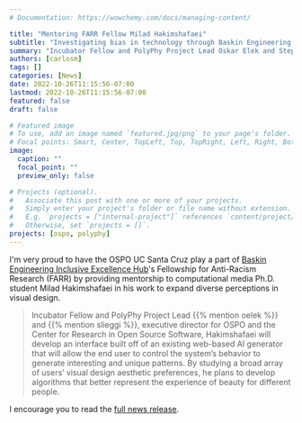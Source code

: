 ```yaml
---
# Documentation: https://wowchemy.com/docs/managing-content/

title: "Mentoring FARR Fellow Milad Hakimshafaei"
subtitle: "Investigating bias in technology through Baskin Engineering's anti-racism research fellowship"
summary: "Incubator Fellow and PolyPhy Project Lead Oskar Elek and Stephanie Lieggi, executive director for OSPO and the Center for Research in Open Source Software, Hakimshafaei will develop an interface built off of an existing web-based AI generator that will allow the end user to control the system’s behavior to generate interesting and unique patterns."
authors: [carlosm]
tags: []
categories: [News]
date: 2022-10-26T11:15:56-07:00
lastmod: 2022-10-26T11:15:56-07:00
featured: false
draft: false

# Featured image
# To use, add an image named `featured.jpg/png` to your page's folder.
# Focal points: Smart, Center, TopLeft, Top, TopRight, Left, Right, BottomLeft, Bottom, BottomRight.
image:
  caption: ""
  focal_point: ""
  preview_only: false

# Projects (optional).
#   Associate this post with one or more of your projects.
#   Simply enter your project's folder or file name without extension.
#   E.g. `projects = ["internal-project"]` references `content/project/deep-learning/index.md`.
#   Otherwise, set `projects = []`.
projects: [ospo, polyphy]
---
```


I'm very proud to have the OSPO UC Santa Cruz play a part of [Baskin Engineering Inclusive Excellence Hub](https://ieh.soe.ucsc.edu/)'s Fellowship for Anti-Racism Research (FARR) by providing mentorship to computational media Ph.D. student Milad Hakimshafaei in his work to expand diverse perceptions in visual design.

>Incubator Fellow and PolyPhy Project Lead {{% mention oelek %}} and {{% mention slieggi %}}, executive director for OSPO and the Center for Research in Open Source Software, Hakimshafaei will develop an interface built off of an existing web-based AI generator that will allow the end user to control the system’s behavior to generate interesting and unique patterns. By studying a broad array of users’ visual design aesthetic preferences, he plans to develop algorithms that better represent the experience of beauty for different people.

I encourage you to read the [full news release](https://news.ucsc.edu/2022/10/fellowship-for-anti-racism-research-2022.html).